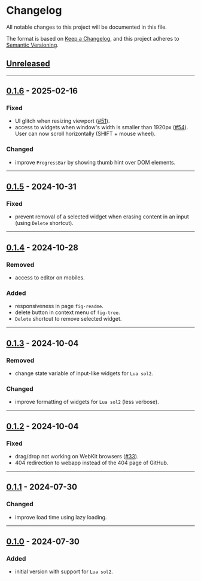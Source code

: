 # Changelog
All notable changes to this project will be documented in this file.

The format is based on [Keep a Changelog](https://keepachangelog.com/en/1.0.0/),
and this project adheres to [Semantic Versioning](https://semver.org/spec/v2.0.0.html).

## [Unreleased]

------------------------

## [0.1.6] - 2025-02-16
### Fixed
- UI glitch when resizing viewport ([#51]).
- access to widgets when window's width is smaller than 1920px ([#54]). User
  can now scroll horizontally (SHIFT + mouse wheel).

### Changed
- improve `ProgressBar` by showing thumb hint over DOM elements.

[#51]: https://github.com/poirierlouis/FellowImGui/issues/51
[#54]: https://github.com/poirierlouis/FellowImGui/issues/54

------------------------

## [0.1.5] - 2024-10-31
### Fixed
- prevent removal of a selected widget when erasing content in an input (using
  `Delete` shortcut).

------------------------

## [0.1.4] - 2024-10-28
### Removed
- access to editor on mobiles.

### Added
- responsiveness in page `fig-readme`.
- delete button in context menu of `fig-tree`.
- `Delete` shortcut to remove selected widget.

------------------------

## [0.1.3] - 2024-10-04
### Removed
- change state variable of input-like widgets for `Lua sol2`.

### Changed
- improve formatting of widgets for `Lua sol2` (less verbose).

------------------------

## [0.1.2] - 2024-10-04
### Fixed
- drag/drop not working on WebKit browsers ([#33]).
- 404 redirection to webapp instead of the 404 page of GitHub.

[#33]: https://github.com/poirierlouis/FellowImGui/issues/33

------------------------

## [0.1.1] - 2024-07-30
### Changed
- improve load time using lazy loading.

------------------------

## [0.1.0] - 2024-07-30
### Added
- initial version with support for `Lua sol2`.

<!-- Table of releases -->
[Unreleased]: https://github.com/poirierlouis/FellowImGui/compare/v0.1.6...HEAD
[0.1.6]: https://github.com/poirierlouis/FellowImGui/compare/v0.1.5...v0.1.6
[0.1.5]: https://github.com/poirierlouis/FellowImGui/compare/v0.1.4...v0.1.5
[0.1.4]: https://github.com/poirierlouis/FellowImGui/compare/v0.1.3...v0.1.4
[0.1.3]: https://github.com/poirierlouis/FellowImGui/compare/v0.1.2...v0.1.3
[0.1.2]: https://github.com/poirierlouis/FellowImGui/compare/v0.1.1...v0.1.2
[0.1.1]: https://github.com/poirierlouis/FellowImGui/compare/v0.1.0...v0.1.1
[0.1.0]: https://github.com/poirierlouis/FellowImGui/releases/tag/v0.1.0

